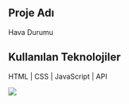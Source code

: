 <h2>Proje Adı</h2>

Hava Durumu

<h2>Kullanılan Teknolojiler</h2>

HTML | CSS | JavaScript | API

![](havaDurumu.gif)
